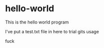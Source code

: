 # hello-world
This is the hello world program

I've put a test.txt file in here to trial gits usage


fuck